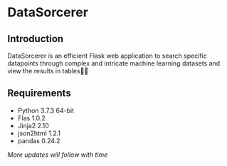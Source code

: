 # DataSorcerer

## Introduction

DataSorcerer is an efficient Flask web application to search specific datapoints through complex and intricate machine learning datasets and view the results in tables🕵🏽‍

## Requirements

<ul>
    <li>Python 3.7.3 64-bit</li>
    <li>Flas 1.0.2</li>
    <li>Jinja2 2.10</li>
    <li>json2html 1.2.1</li>
    <li>pandas 0.24.2</li>
</ul>

_More updates will follow with time_
